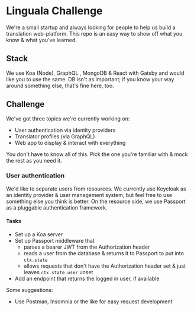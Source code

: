 # Linguala Challenge

We're a small startup and always looking for people to help us build a translation web-platform. This repo is an easy way to show off what you know & what you've learned.

## Stack

We use Koa (Node), GraphQL , MongoDB & React with Gatsby and would like you to use the same. DB isn't as important; if you know your way around something else, that's fine here, too.

## Challenge

We've got three topics we're currently working on:
- User authentication via identity providers
- Translator profiles (via GraphQL)
- Web app to display & interact with everything

You don't have to know all of this. Pick the one you're familiar with & mock the rest as you need it.

### User authentication

We'd like to separate users from resources. We currently use Keycloak as an identity provider & user management system, but feel free to use something else you think is better. On the resource side, we use Passport as a pluggable authentication framework.

#### Tasks

- Set up a Koa server
- Set up Passport middleware that
  - parses a bearer JWT from the Authorization header
  - reads a user from the database & returns it to Passport to put into `ctx.state`
  - allows requests that don't have the Authorization header set & just leaves `ctx.state.user` unset
- Add an endpoint that returns the logged in user, if available

Some suggestions:
- Use Postman, Insomnia or the like for easy request development
